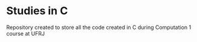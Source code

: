 # Studies in C
Repository created to store all the code created in C during Computation 1 course at UFRJ
